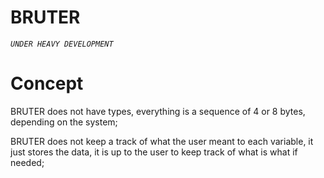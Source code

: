 
# BRUTER

*`UNDER HEAVY DEVELOPMENT`*

# Concept

  BRUTER does not have types, everything is a sequence of 4 or 8 bytes, depending on the system;

  BRUTER does not keep a track of what the user meant to each variable, it just stores the data, it is up to the user to keep track of what is what if needed;
